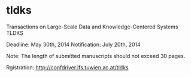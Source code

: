 tldks
=====

Transactions on Large-Scale Data and Knowledge-Centered Systems TLDKS

Deadline: May 30th, 2014
Notification: July 20th, 2014

Note: The length of submitted manuscripts should not exceed 30 pages.

Rgistration: http://confdriver.ifs.tuwien.ac.at/tldks 
